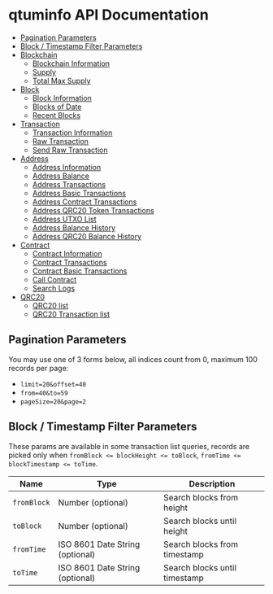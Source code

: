 # qtuminfo API Documentation

* [Pagination Parameters](#pagination-parameters)
* [Block / Timestamp Filter Parameters](#block--timestamp-filter-parameters)
* [Blockchain](https://github.com/qtumproject/qtuminfo-api/blob/master/doc/blockchain.md)
  * [Blockchain Information](https://github.com/qtumproject/qtuminfo-api/blob/master/doc/blockchain.md#Blockchain-Information)
  * [Supply](https://github.com/qtumproject/qtuminfo-api/blob/master/doc/blockchain.md#Supply)
  * [Total Max Supply](https://github.com/qtumproject/qtuminfo-api/blob/master/doc/blockchain.md#Total-Max-Supply)
* [Block](https://github.com/qtumproject/qtuminfo-api/blob/master/doc/block.md)
  * [Block Information](https://github.com/qtumproject/qtuminfo-api/blob/master/doc/block.md#Block-Information)
  * [Blocks of Date](https://github.com/qtumproject/qtuminfo-api/blob/master/doc/block.md#Blocks-of-Date)
  * [Recent Blocks](https://github.com/qtumproject/qtuminfo-api/blob/master/doc/block.md#Recent-Blocks)
* [Transaction](https://github.com/qtumproject/qtuminfo-api/blob/master/doc/block.md)
  * [Transaction Information](https://github.com/qtumproject/qtuminfo-api/blob/master/doc/block.md#Transaction-Information)
  * [Raw Transaction](https://github.com/qtumproject/qtuminfo-api/blob/master/doc/block.md#Raw-Transaction)
  * [Send Raw Transaction](https://github.com/qtumproject/qtuminfo-api/blob/master/doc/block.md#Send-Raw-Transaction)
* [Address](https://github.com/qtumproject/qtuminfo-api/blob/master/doc/address.md)
  * [Address Information](https://github.com/qtumproject/qtuminfo-api/blob/master/doc/address.md#Address-Information)
  * [Address Balance](https://github.com/qtumproject/qtuminfo-api/blob/master/doc/address.md#Address-Balance)
  * [Address Transactions](https://github.com/qtumproject/qtuminfo-api/blob/master/doc/address.md#Address-Transactions)
  * [Address Basic Transactions](https://github.com/qtumproject/qtuminfo-api/blob/master/doc/address.md#Address-Basic-Transactions)
  * [Address Contract Transactions](https://github.com/qtumproject/qtuminfo-api/blob/master/doc/address.md#Address-Contract-Transactions)
  * [Address QRC20 Token Transactions](https://github.com/qtumproject/qtuminfo-api/blob/master/doc/address.md#Address-QRC20-Token-Transactions)
  * [Address UTXO List](https://github.com/qtumproject/qtuminfo-api/blob/master/doc/address.md#Address-UTXO-List)
  * [Address Balance History](https://github.com/qtumproject/qtuminfo-api/blob/master/doc/address.md#Address-Balance-History)
  * [Address QRC20 Balance History](https://github.com/qtumproject/qtuminfo-api/blob/master/doc/address.md#Address-QRC20-Balance-History)
* [Contract](https://github.com/qtumproject/qtuminfo-api/blob/master/doc/contract.md)
  * [Contract Information](https://github.com/qtumproject/qtuminfo-api/blob/master/doc/contract.md#Contract-Information)
  * [Contract Transactions](https://github.com/qtumproject/qtuminfo-api/blob/master/doc/contract.md#Contract-Transactions)
  * [Contract Basic Transactions](https://github.com/qtumproject/qtuminfo-api/blob/master/doc/contract.md#Contract-Basic-Transactions)
  * [Call Contract](https://github.com/qtumproject/qtuminfo-api/blob/master/doc/contract.md#Call-Contract)
  * [Search Logs](https://github.com/qtumproject/qtuminfo-api/blob/master/doc/contract.md#Search-Logs)
* [QRC20](https://github.com/qtumproject/qtuminfo-api/blob/master/doc/contract.md)
  * [QRC20 list](https://github.com/qtumproject/qtuminfo-api/blob/master/doc/contract.md#QRC20-list)
  * [QRC20 Transaction list](https://github.com/qtumproject/qtuminfo-api/blob/master/doc/contract.md#QRC20-Transaction-list)

## Pagination Parameters

You may use one of 3 forms below, all indices count from 0, maximum 100 records per page:
* `limit=20&offset=40`
* `from=40&to=59`
* `pageSize=20&page=2`


## Block / Timestamp Filter Parameters

These params are available in some transaction list queries,
records are picked only when `fromBlock <= blockHeight <= toBlock`, `fromTime <= blockTimestamp <= toTime`.

<table>
    <thead>
        <tr>
            <th>Name</th>
            <th>Type</th>
            <th>Description</th>
        </tr>
    </thead>
    <tbody>
        <tr>
            <td><code>fromBlock</code></td>
            <td>Number (optional)</td>
            <td>Search blocks from height</td>
        </tr>
        <tr>
            <td><code>toBlock</code></td>
            <td>Number (optional)</td>
            <td>Search blocks until height</td>
        </tr>
        <tr>
            <td><code>fromTime</code></td>
            <td>ISO 8601 Date String (optional)</td>
            <td>Search blocks from timestamp</td>
        </tr>
        <tr>
            <td><code>toTime</code></td>
            <td>ISO 8601 Date String (optional)</td>
            <td>Search blocks until timestamp</td>
        </tr>
    </tbody>
</table>
